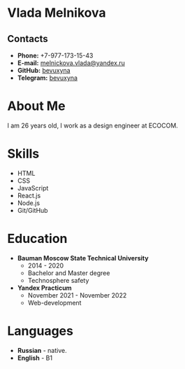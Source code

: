 # Vlada Melnikova

## Contacts
* **Phone:** +7-977-173-15-43
* **E-mail:** melnickova.vlada@yandex.ru
* **GitHub:** [bevuxyna](https://github.com/bevuxyna)
* **Telegram:** [bevuxyna](https://t.me/bevuxyna)

# About Me
I am 26 years old, I work as a design engineer at ECOCOM.

# Skills

* HTML
* CSS
* JavaScript
* React.js
* Node.js
* Git/GitHub


# Education

* **Bauman Moscow State Technical University**
    * 2014 - 2020
    * Bachelor and Master degree
    * Technosphere safety
* **Yandex Practicum**
    * November 2021 - November 2022
    * Web-development

# Languages

* **Russian** - native.
* **English** - B1

